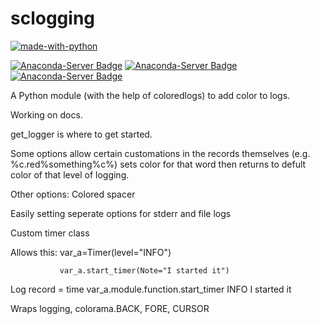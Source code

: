# sclogging

[![made-with-python](https://img.shields.io/badge/Made%20with-Python-1f425f.svg)](https://www.python.org/) 

[![Anaconda-Server Badge](https://anaconda.org/sshimek42/sclogging/badges/platforms.svg)](https://anaconda.org/sshimek42/sclogging) [![Anaconda-Server Badge](https://anaconda.org/sshimek42/sclogging/badges/license.svg)](https://anaconda.org/sshimek42/sclogging) [![Anaconda-Server Badge](https://anaconda.org/sshimek42/sclogging/badges/installer/conda.svg)](https://conda.anaconda.org/sshimek42)


A Python module (with the help of coloredlogs) to add color to logs.

Working on docs.

get_logger is where to get started.

Some options allow certain customations in the records themselves (e.g. %c.red%something%c%) sets color for that word then returns to defult color of that level of logging.


Other options:
Colored spacer

Easily setting seperate options for stderr and file logs

Custom timer class

  Allows this: var_a=Timer(level="INFO")
  
               var_a.start_timer(Note="I started it")
               
  Log record =  time <spacer> var_a.module.function.start_timer INFO I started it
  
  
Wraps logging, colorama.BACK, FORE, CURSOR
